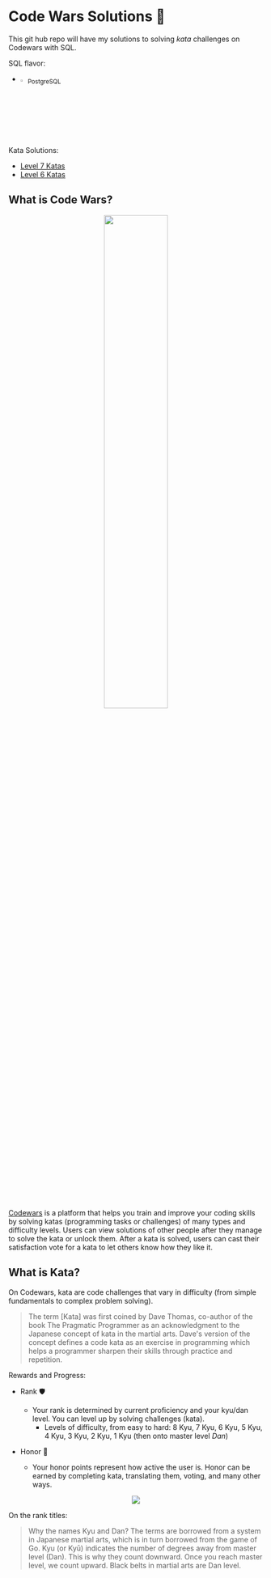 # Code Wars Solutions :open_book:
This git hub repo will have my solutions to solving <i>kata</i> challenges on Codewars with SQL.


SQL flavor: 
  - <img src="https://user-images.githubusercontent.com/66498659/181071848-1eb8e52e-0870-4ec2-b466-38f007fd10a6.png" width = "3%" height ="3%"><sub>PostgreSQL</sub>

Kata Solutions:
   - [Level 7 Katas](https://github.com/delaney-data/CodeWarsSolutions/tree/main/7-kyu-SQL)
   - [Level 6 Katas](https://github.com/delaney-data/CodeWarsSolutions/tree/main/6-kyu-SQL)

## What is Code Wars?
<p align="center"><img src="https://i.imgur.com/ghsdVN1.jpg" height="50%" width="50%">
</p>
<p align="center"> 

[Codewars](https://www.codewars.com/) is a platform that helps you train and improve your coding skills by solving katas (programming tasks or challenges) of many types and difficulty levels. Users can view solutions of other people after they manage to solve the kata or unlock them. After a kata is solved, users can cast their satisfaction vote for a kata to let others know how they like it.
</p>

## What is Kata?
On Codewars, kata are code challenges that vary in difficulty (from simple fundamentals to complex problem solving). 

>The term [Kata] was first coined by Dave Thomas, co-author of the book The Pragmatic Programmer as an acknowledgment to the Japanese concept of kata in the martial arts. Dave's version of the concept defines a code kata as an exercise in programming which helps a programmer sharpen their skills through practice and repetition.

Rewards and Progress:
- Rank :shield:
  - Your rank is determined by current  proficiency and your kyu/dan level. You can level up by solving challenges (kata).
      - Levels of difficulty, from easy to hard: 8 Kyu, 7 Kyu, 6 Kyu, 5 Kyu, 4 Kyu, 3 Kyu, 2 Kyu, 1 Kyu (then onto master level <i>Dan</i>)
      
- Honor :handshake:
  - Your honor points represent how active the user is. Honor can be earned by completing kata, translating them, voting, and many other ways. 
<p align="center"><img src="https://www.codewars.com/users/delaney-data/badges/large"></p>

On the rank titles:
>Why the names Kyu and Dan? The terms are borrowed from a system in Japanese martial arts, which is in turn borrowed from the game of Go. Kyu (or Kyū) indicates the number of degrees away from master level (Dan). This is why they count downward. Once you reach master level, we count upward. Black belts in martial arts are Dan level.

